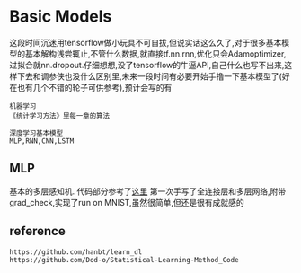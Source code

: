 # Basic Models

这段时间沉迷用tensorflow做小玩具不可自拔,但说实话这么久了,对于很多基本模型的基本解构浅尝辄止,不管什么数据,就直接tf.nn.rnn,优化只会Adamoptimizer,过拟合就nn.dropout.仔细想想,没了tensorflow的牛逼API,自己什么也写不出来,这样下去和调参侠也没什么区别里,未来一段时间有必要开始手撸一下基本模型了(好在也有几个不错的轮子可供参考),预计会写的有

    机器学习
    《统计学习方法》里每一章的算法

    深度学习基本模型
    MLP,RNN,CNN,LSTM

## MLP

基本的多层感知机.
代码部分参考了[这里](https://www.zybuluo.com/hanbingtao/note/476663)
第一次手写了全连接层和多层网络,附带grad_check,实现了run on MNIST,虽然很简单,但还是很有成就感的

## reference

    https://github.com/hanbt/learn_dl
    https://github.com/Dod-o/Statistical-Learning-Method_Code